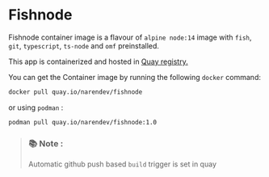 # Fishnode

Fishnode container image is a flavour of `alpine node:14` image with `fish`, `git`, `typescript`, `ts-node` and `omf` preinstalled.

This app is containerized and hosted in [Quay registry.](quay.io)


You can get the Container image by running the following `docker` command: 

```bash
docker pull quay.io/narendev/fishnode
```

or using `podman` :

```bash 
podman pull quay.io/narendev/fishnode:1.0
```

> ### 📚 Note :
>   Automatic github push based `build` trigger is set in quay